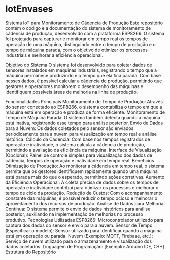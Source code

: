 # IotEnvases
Sistema IoT para Monitoramento de Cádencia de Produção
Este repositório contém o código e a documentação do sistema de monitoramento de cádencia de produção, desenvolvido com a plataforma ESP8266. O sistema foi projetado para capturar e monitorar em tempo real os tempos de operação de uma máquina, distinguindo entre o tempo de produção e o tempo de máquina parada, com o objetivo de otimizar os processos industriais e melhorar a eficiência operacional.

Objetivo do Sistema
O sistema foi desenvolvido para coletar dados de sensores instalados em máquinas industriais, registrando o tempo que a máquina permanece produzindo e o tempo que ela fica parada. Com base nesses dados, é possível calcular a cádencia de produção, permitindo que gestores e operadores monitorem o desempenho das máquinas e identifiquem possíveis áreas de melhoria na linha de produção.

Funcionalidades Principais
Monitoramento de Tempo de Produção: Através do sensor conectado ao ESP8266, o sistema contabiliza o tempo em que a máquina está em operação e produza de forma eficiente.
Monitoramento de Tempo de Máquina Parada: O sistema também detecta quando a máquina está inativa, registrando esse tempo para análise posterior.
Envio de Dados para a Nuvem: Os dados coletados pelo sensor são enviados periodicamente para a nuvem para visualização em tempo real e análise histórica.
Cálculo da Cádencia: Com base nos tempos registrados de operação e inatividade, o sistema calcula a cádencia de produção, permitindo a avaliação da eficiência da máquina.
Interface de Visualização (Opcional): Painel de controle simples para visualização dos dados de cádencia, tempos de operação e inatividade em tempo real.
Benefícios
Otimização de Produção: Ao monitorar a cádencia em tempo real, o sistema permite que os gestores identifiquem rapidamente quando uma máquina está parada mais do que o esperado, permitindo ações corretivas.
Aumento da Eficiência Operacional: A coleta precisa de dados sobre os tempos de operação e inatividade contribui para otimizar os processos e melhorar o tempo de ciclo da produção.
Redução de Custos: Com o acompanhamento constante das máquinas, é possível reduzir o tempo ocioso e melhorar o aproveitamento dos recursos de produção.
Análise de Dados para Melhoria Contínua: O sistema permite o envio de dados históricos para análise posterior, auxiliando na implementação de melhorias no processo produtivo.
Tecnologias Utilizadas
ESP8266: Microcontrolador utilizado para captura dos dados do sensor e envio para a nuvem.
Sensor de Tempo (Especificar o modelo): Sensor utilizado para identificar quando a máquina está em operação ou parada.
Nuvem (Exemplo: MQTT, Firebase, etc.): Serviço de nuvem utilizado para o armazenamento e visualização dos dados coletados.
Linguagem de Programação: [Exemplo: Arduino IDE, C++]
Estrutura do Repositório
